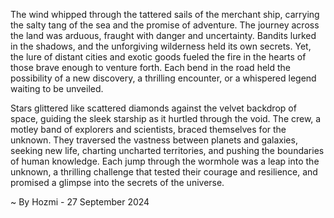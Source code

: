
The wind whipped through the tattered sails of the merchant ship, carrying the salty tang of the sea and the promise of adventure. The journey across the land was arduous, fraught with danger and uncertainty. Bandits lurked in the shadows, and the unforgiving wilderness held its own secrets. Yet, the lure of distant cities and exotic goods fueled the fire in the hearts of those brave enough to venture forth. Each bend in the road held the possibility of a new discovery, a thrilling encounter, or a whispered legend waiting to be unveiled. 

Stars glittered like scattered diamonds against the velvet backdrop of space, guiding the sleek starship as it hurtled through the void. The crew, a motley band of explorers and scientists, braced themselves for the unknown. They traversed the vastness between planets and galaxies, seeking new life, charting uncharted territories, and pushing the boundaries of human knowledge. Each jump through the wormhole was a leap into the unknown, a thrilling challenge that tested their courage and resilience, and promised a glimpse into the secrets of the universe. 

~ By Hozmi - 27 September 2024
